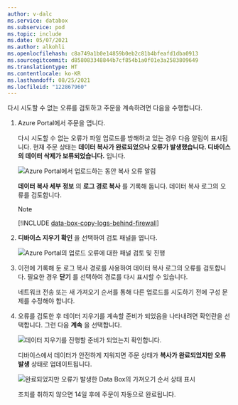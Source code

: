 ```yaml
---
author: v-dalc
ms.service: databox
ms.subservice: pod
ms.topic: include
ms.date: 05/07/2021
ms.author: alkohli
ms.openlocfilehash: c8a749a1b0e14859b0eb2c81b4bfeafd1dba0913
ms.sourcegitcommit: d858083348844b7cf854b1a0f01e3a2583809649
ms.translationtype: HT
ms.contentlocale: ko-KR
ms.lasthandoff: 08/25/2021
ms.locfileid: "122867960"
---
```

다시 시도할 수 없는 오류를 검토하고 주문을 계속하려면 다음을 수행합니다.

1. Azure Portal에서 주문을 엽니다.  

   다시 시도할 수 없는 오류가 파일 업로드를 방해하고 있는 경우 다음 알림이 표시됩니다. 현재 주문 상태는 **데이터 복사가 완료되었으나 오류가 발생했습니다. 디바이스의 데이터 삭제가 보류되었습니다.** 입니다.

   ![Azure Portal에서 업로드하는 동안 복사 오류 알림](media/data-box-review-nonretryable-errors/copy-errors-in-upload-01.png)

   **데이터 복사 세부 정보** 의 **로그 경로 복사** 를 기록해 둡니다. 데이터 복사 로그의 오류를 검토합니다.

   > [!NOTE]
   > [!INCLUDE [data-box-copy-logs-behind-firewall](data-box-copy-logs-behind-firewall.md)]

2. **디바이스 지우기 확인** 을 선택하여 검토 패널을 엽니다.

   ![Azure Portal의 업로드 오류에 대한 패널 검토 및 진행](media/data-box-review-nonretryable-errors/copy-errors-in-upload-02.png)

3. 이전에 기록해 둔 로그 복사 경로를 사용하여 데이터 복사 로그의 오류를 검토합니다. 필요한 경우 **닫기** 를 선택하여 경로를 다시 표시할 수 있습니다. 

   네트워크 전송 또는 새 가져오기 순서를 통해 다른 업로드를 시도하기 전에 구성 문제를 수정해야 합니다. <!--For guidance, see [Review copy errors in uploads from Azure Data Box and Azure Data Box Heavy devices](../articles/databox/data-box-troubleshoot-data-upload.md). - To make the Include, I needed to move this reference out of the main procedure.-->

4. 오류를 검토한 후 데이터 지우기를 계속할 준비가 되었음을 나타내려면 확인란을 선택합니다. 그런 다음 **계속** 을 선택합니다.

   ![데이터 지우기를 진행할 준비가 되었는지 확인합니다.](media/data-box-review-nonretryable-errors/copy-errors-in-upload-03.png)

   디바이스에서 데이터가 안전하게 지워지면 주문 상태가 **복사가 완료되었지만 오류 발생** 상태로 업데이트됩니다.

   ![완료되었지만 오류가 발생한 Data Box의 가져오기 순서 상태 표시](media/data-box-review-nonretryable-errors/copy-errors-in-upload-04.png)

   조치를 취하지 않으면 14일 후에 주문이 자동으로 완료됩니다.

